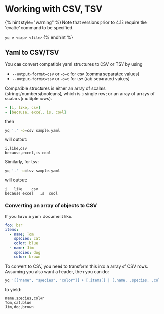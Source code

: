 # Working with CSV, TSV

{% hint style="warning" %}
Note that versions prior to 4.18 require the 'eval/e' command to be specified.&#x20;

`yq e <exp> <file>`
{% endhint %}

## Yaml to CSV/TSV

You can convert compatible yaml structures to CSV or TSV by using:

* `--output-format=csv` or `-o=c` for csv (comma separated values)
* `--output-format=tsv` or `-o=t` for tsv (tab separated values)

Compatible structures is either an array of scalars (strings/numbers/booleans), which is a single row; or an array of arrays of scalars (multiple rows).

```yaml
- [i, like, csv]
- [because, excel, is, cool]
```

then

```bash
yq '.' -o=csv sample.yaml
```

will output:

```csv
i,like,csv
because,excel,is,cool
```

Similarly, for tsv:

```bash
yq '.' -o=tsv sample.yaml
```

will output:

```
i	like	csv
because	excel	is	cool
```

### Converting an array of objects to CSV

If you have a yaml document like:

```yaml
foo: bar
items:
  - name: Tom
    species: cat
    color: blue
  - name: Jim
    species: dog
    color: brown
```

To convert to CSV, you need to transform this into a array of CSV rows. Assuming you also want a header, then you can do:

```bash
yq '[["name", "species", "color"]] + [.items[] | [.name, .species, .color]]' data.yaml -o=csv
```

to yield:

```csv
name,species,color
Tom,cat,blue
Jim,dog,brown
```
